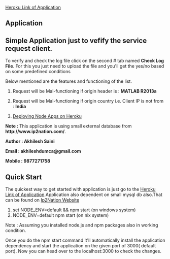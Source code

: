 

<a href="https://glacial-ocean-79144.herokuapp.com">Heroku Link of Application</a>

## Application

<h2>Simple Application just to vefify the service request client.</h2>
<p>To verify and check the log file click on the second # tab named <b>Check Log File</b>. For this you just need to upload the file and you'll get the yes/no based on some predefined conditions</p>
<p>Below mentioned are the features and functioning of the list.</p>
<ol>
	<li><p>Request will be Mal-functioning if origin header is : <b>MATLAB R2013a</b></p></li>
	<li><p>Request will be Mal-functioning if origin country i.e. Client IP is not from : <b>India</b></p></li>
	<li><a href="lb-1.log">Deploying Node Apps on Heroku</a></li>
</ol>
<p><b>Note : </b>This application is using small external database from <b>http://www.ip2nation.com/</b>.</p>
<p><b>Author : Akhilesh Saini</b></p>
<p><b>Email : akhileshdumca@gmail.com</b></p>
<p><b>Mobile : 9877271758</b></p>

## Quick Start

  The quickest way to get started with application is just go to the <a href="https://glacial-ocean-79144.herokuapp.com">Heroku Link of Application</a>.Application also dependent on small mysql db also.That can be found on <a href="http://www.ip2nation.com/ip2nation/Download">Ip2Nation Website</a>

  1. set NODE_ENV=default && npm start (on windows system)
  2. NODE_ENV=default npm start (on nix system)


  Note : Assuming you installed node.js and npm packages also in working condition.

  Once you do the npm start command it'll automatically install the application dependency and start the application on the given port of 3000( default port).
	Now you can head over to the localhost:3000 to check the changes.
